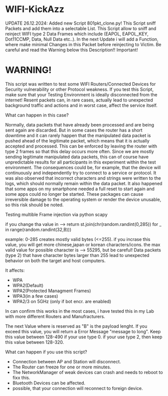 # WIFI-KickAzz

UPDATE 26.12.2024:
Added new Script 801pkt_clone.py! This Script sniff Packets and add them into a selectable List.
This Script allow to sniff and reinject WIFI type 2 Data Frames which include
(EAPOL, EAPOL_KEY, Dot11CCMP, Data, Null Data etc..).
In the next Update i will add a Function, where make minimal Changes in this Packet
before reinjecting to Victim. Be careful and read the Warning below this Description!! Important!

# WARNING!
This script was written to test some WIFI Routers/Connected Devices for Security vulnerability or other
Protocol weakness. If you test this Script, make sure that your Testing Environment is ideally disconnected from the internet!
Resent packets can, in rare cases, actually lead to unexpected background traffic and actions and in worst case, affect the service itself.

What can happen in this case?

Normally, data packets that have already been processed and are being sent again are discarded. But in some cases the router has a short downtime and it can rarely happen that the manipulated data packet is pushed ahead of the legitimate packet, which means that it is actually accepted and processed. This can be enforced by leaving the router with type 2 frames so that this delay occurs more often.
Since we are mostly sending legitimate manipulated data packets, this can of course have unpredictable results for all participants in this experiment within the test environment.
The consequences could be, for example, that the device will continuously and independently try to connect to a service or protocol. It was also observed that incorrect characters and strings were written to the logs, which should normally remain within the data packet. It also happened that some apps on my smartphone needed a full reset to start again and some apps could no longer be started. These packages can cause irreversible damage to the operating system or render the device unusable, so this risk should be noted.






Testing multible Frame injection via python scapy

if you change tha value in --> return st.join(chr(random.randint(0,285)) for _ in range(random.randint(32,B)))

example: 0-285 creates mostly valid bytes (<=255). if you incrase this value, you will get more chinese,japan or korean characters/icons.
the max valid value for possible character is --> 55295, but be careful! Data packets (type 2) that have character bytes larger than 255 lead to unexpected behavior on both the target and host computers.

It affects: 
- WPA
- WPA2(Default)
- WPA2(Protected Managment Frames)
- WPA3(in a few cases)
- WPA2/3 on 5GHz (only if bot encr. are enabled)

In can confirm this works in the most cases, i have tested this in my Lab with more different Routers and Manufracturers.

The next Value where is reserved as "B" is the payload lenght. If you exceed this value, you will return a Error Message "message to long". Keep this value
between 128-490 if your use type 0. if your use type 2, then keep this value between 128-320.

What can happen if you use this script?
- Connection between AP and Station will disconnect.
- The Router can freeze for one or more minutes.
- The NetworkManager of weak devices can crash and needs to reboot to fixx this.
- Bluetooth Devices can be affected.
- possible, that your connection will reconnect to foreign device.

